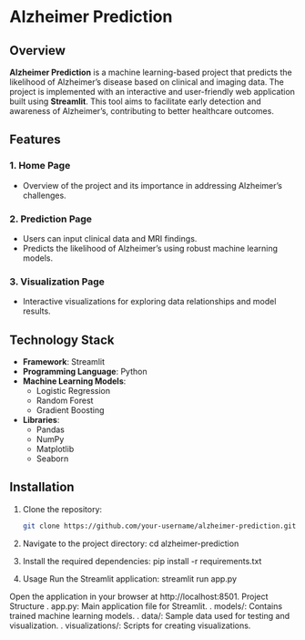 # Alzheimer Prediction  

## Overview  
**Alzheimer Prediction** is a machine learning-based project that predicts the likelihood of Alzheimer’s disease based on clinical and imaging data. The project is implemented with an interactive and user-friendly web application built using **Streamlit**. This tool aims to facilitate early detection and awareness of Alzheimer’s, contributing to better healthcare outcomes.  

## Features  
### 1. **Home Page**  
- Overview of the project and its importance in addressing Alzheimer’s challenges.  

### 2. **Prediction Page**  
- Users can input clinical data and MRI findings.  
- Predicts the likelihood of Alzheimer’s using robust machine learning models.  

### 3. **Visualization Page**  
- Interactive visualizations for exploring data relationships and model results.  

## Technology Stack  
- **Framework**: Streamlit  
- **Programming Language**: Python  
- **Machine Learning Models**:  
  - Logistic Regression  
  - Random Forest  
  - Gradient Boosting  
- **Libraries**:  
  - Pandas  
  - NumPy  
  - Matplotlib  
  - Seaborn  

## Installation  
1. Clone the repository:  
   ```bash
   git clone https://github.com/your-username/alzheimer-prediction.git
2. Navigate to the project directory:
cd alzheimer-prediction

3. Install the required dependencies:
pip install -r requirements.txt
4. Usage
Run the Streamlit application:
streamlit run app.py

Open the application in your browser at http://localhost:8501.
Project Structure
. app.py: Main application file for Streamlit.
. models/: Contains trained machine learning models.
. data/: Sample data used for testing and visualization.
. visualizations/: Scripts for creating visualizations.
